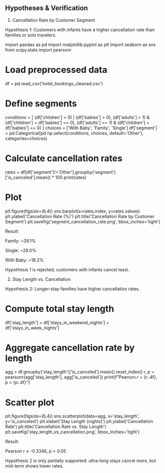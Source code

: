 ## Hypotheses & Verification

1. Cancellation Rate by Customer Segment

Hypothesis 1: Customers with infants have a higher cancellation rate than families or solo travelers.

import pandas as pd
import matplotlib.pyplot as plt
import seaborn as sns
from scipy.stats import pearsonr

# Load preprocessed data
df = pd.read_csv('hotel_bookings_cleaned.csv')

# Define segments
conditions = [
    (df['children'] > 0) | (df['babies'] > 0),
    (df['adults'] > 1) & (df['children'] + df['babies'] == 0),
    (df['adults'] == 1) & (df['children'] + df['babies'] == 0)
]
choices = ['With Baby', 'Family', 'Single']
df['segment'] = pd.Categorical(pd.np.select(conditions, choices, default='Other'),
                                 categories=choices)

# Calculate cancellation rates
rates = df[df['segment']!='Other'].groupby('segment')['is_canceled'].mean() * 100
print(rates)

# Plot
plt.figure(figsize=(6,4))
sns.barplot(x=rates.index, y=rates.values)
plt.ylabel('Cancellation Rate (%)')
plt.title('Cancellation Rate by Customer Segment')
plt.savefig('segment_cancellation_rate.png', bbox_inches='tight')

Result:

Family: ~39.1%

Single: ~29.0%

With Baby: ~18.2%

Hypothesis 1 is rejected; customers with infants cancel least.

2. Stay Length vs. Cancellation

Hypothesis 2: Longer-stay families have higher cancellation rates.

# Compute total stay length
df['stay_length'] = df['stays_in_weekend_nights'] + df['stays_in_week_nights']

# Aggregate cancellation rate by length
agg = df.groupby('stay_length')['is_canceled'].mean().reset_index()
r, p = pearsonr(agg['stay_length'], agg['is_canceled'])
print(f"Pearson r = {r:.4f}, p = {p:.4f}")

# Scatter plot
plt.figure(figsize=(6,4))
sns.scatterplot(data=agg, x='stay_length', y='is_canceled')
plt.xlabel('Stay Length (nights)')
plt.ylabel('Cancellation Rate')
plt.title('Cancellation Rate vs. Stay Length')
plt.savefig('stay_length_vs_cancellation.png', bbox_inches='tight')

Result:

Pearson r ≈ -0.3346, p < 0.05

Hypothesis 2 is only partially supported: ultra-long stays cancel more, but mid-term shows lower rates.
